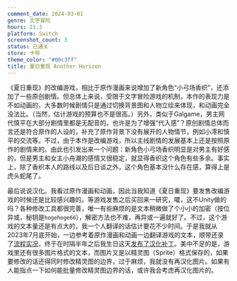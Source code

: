 ```yaml
---
comment_date: 2024-03-01
genre: 文字冒险
hours: 21.3
platform: Switch
screenshot_count: 3
status: 已通关
store: 卡带
theme_color: "#00c3ff"
title: 夏日重现 Another Horizon
---
```

《夏日重现》的改编游戏，相比于原作漫画来说增加了新角色“小弓场香织”，还添加了一些原创剧情。但总体上来说，受限于文字冒险游戏的机制，本作的表现力是不如动画的，大多数时候剧情只是通过切换背景图和人物立绘来体现，和动画完全没法比。（当然，估计游戏的预算也不是很高。）另外，类似于Galgame，男主网代慎平在大部分剧情里都是无配音的，也许是为了增强“代入感”？原创剧情总体而言还是符合原作的人设的，补充了原作背景下没有展开的人物情节，例如小澪和慎平的交流等。不过，由于本作是改编游戏，所以主线剧情的发展基本上还是按照原作的剧情来的。由此也引发出来一个问题：新角色小弓场香织明显是对男主有好感的，但是男主和女主小舟潮的感情又很稳定，就显得香织这个角色有些多余。事实上，除了香织本人的路线以及后日谈之外，这个角色基本没什么存在感，算得上是虎头蛇尾了。

最后说说汉化。我看过原作漫画和动画，因此当我知道《夏日重现》要发售改编游戏的时候还是比较感兴趣的。等游戏发售之后买回来一研究，嚯，这不Unity做的吗？各种修改工具都很完善，唯一有些麻烦的是文本稍微做了个小小的加密（按位异或，秘钥是`hogehoge66`），解密方法也不难，再异或一遍就好了。不过，这个游戏的文本量还是有点大的，我一个人翻译的话估计要花不少时间。于是我就从2023年7月底开始，一边参考着原作漫画和动画一边翻译游戏的文本，顺带还录了[流程实况](https://www.bilibili.com/video/BV1gP411r7kr/)，终于在时隔半年之后我生日这天[发布了汉化补丁](https://xzonn.top/STRAHChsLocalization/)。美中不足的是，游戏里还有很多图片格式的文本，而图片又是以精灵图（Sprite）格式保存的，如果要修改的话还得同时修改精灵图的边界，过于麻烦，我就没有再汉化图片。如果有人能指点一下如何能批量修改精灵图边界的话，或许我会考虑再汉化图片的。
